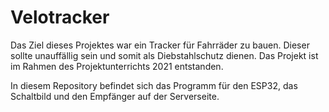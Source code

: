 # Velotracker
Das Ziel dieses Projektes war ein Tracker für Fahrräder zu bauen. Dieser sollte unauffällig sein und somit als Diebstahlschutz dienen. Das Projekt ist im Rahmen des Projektunterrichts 2021 entstanden.

In diesem Repository befindet sich das Programm für den ESP32, das Schaltbild und den Empfänger auf der Serverseite.

